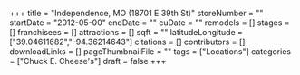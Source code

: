 +++
title = "Independence, MO (18701 E 39th St)"
storeNumber = ""
startDate = "2012-05-00"
endDate = ""
cuDate = ""
remodels = []
stages = []
franchisees = []
attractions = []
sqft = ""
latitudeLongitude = ["39.04611682","-94.36214643"]
citations = []
contributors = []
downloadLinks = []
pageThumbnailFile = ""
tags = ["Locations"]
categories = ["Chuck E. Cheese's"]
draft = false
+++

